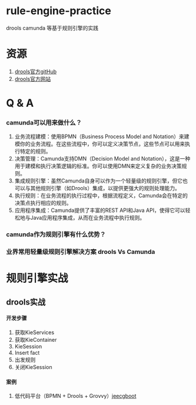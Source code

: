 # rule-engine-practice

drools camunda 等基于规则引擎的实践


# 资源
1. [drools官方gitHub](https://github.com/kiegroup/drools)
2. [drools官方网站](https://www.drools.org/)

# Q & A
### camunda可以用来做什么？
1. 业务流程建模：使用BPMN（Business Process Model and Notation）来建模你的业务流程。在这些流程中，你可以定义决策节点，这些节点可以用来执行特定的规则。
2. 决策管理：Camunda支持DMN（Decision Model and Notation），这是一种用于建模和执行决策逻辑的标准。你可以使用DMN来定义复杂的业务决策规则。
3. 集成规则引擎：虽然Camunda自身可以作为一个轻量级的规则引擎，但它也可以与其他规则引擎（如Drools）集成，以提供更强大的规则处理能力。
4. 执行规则：在业务流程的执行过程中，根据流程定义，Camunda会在特定的决策点执行相应的规则。
5. 应用程序集成：Camunda提供了丰富的REST API和Java API，使得它可以轻松地与Java应用程序集成，从而在业务流程中执行规则。

### camunda作为规则引擎有什么优势？



### 业界常用轻量级规则引擎解决方案 drools Vs Camunda




# 规则引擎实战

## drools实战

#### 开发步骤
1. 获取KieServices
2. 获取KieContainer
3. KieSession
4. Insert fact
5. 出发规则
6. 关闭KieSession


#### 案例
1. 低代码平台（BPMN + Drools + Grovvy）[jeecgboot](https://github.com/jeecgboot/jeecg-boot)



